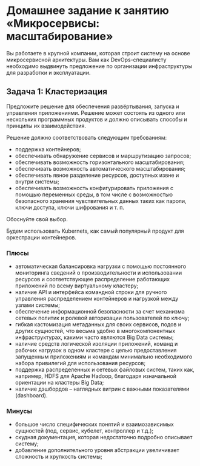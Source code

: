 
# Домашнее задание к занятию «Микросервисы: масштабирование»

Вы работаете в крупной компании, которая строит систему на основе микросервисной архитектуры.
Вам как DevOps-специалисту необходимо выдвинуть предложение по организации инфраструктуры для разработки и эксплуатации.

## Задача 1: Кластеризация

Предложите решение для обеспечения развёртывания, запуска и управления приложениями.
Решение может состоять из одного или нескольких программных продуктов и должно описывать способы и принципы их взаимодействия.

Решение должно соответствовать следующим требованиям:
- поддержка контейнеров;
- обеспечивать обнаружение сервисов и маршрутизацию запросов;
- обеспечивать возможность горизонтального масштабирования;
- обеспечивать возможность автоматического масштабирования;
- обеспечивать явное разделение ресурсов, доступных извне и внутри системы;
- обеспечивать возможность конфигурировать приложения с помощью переменных среды, в том числе с возможностью безопасного хранения чувствительных данных таких как пароли, ключи доступа, ключи шифрования и т. п.

Обоснуйте свой выбор.

Будем использовать Kubernets, как самый популярный продукт для оркестрации контейнеров.

### Плюсы
- автоматическая балансировка нагрузки с помощью постоянного мониторинга сведений о производительности и использовании ресурсов и соответствующее распределение работающих приложений по всему виртуальному кластеру;
- наличие API и интерфейса командной строки для ручного управления распределением контейнеров и нагрузкой между узлами системы;
- обеспечение информационной безопасности за счет механизма сетевых политик и ролевой авторизации пользователей по ключу;
- гибкая кастомизация метаданных для своих сервисов, подов и других сущностей, что весьма удобно в многокомпонентных инфраструктурах, какими часто являются Big Data системы;
- наличие средств логической изоляции приложений, команд и рабочих нагрузок в одном кластере с целью предоставления запущенным приложениям и командам минимально необходимого набора привилегий для использования ресурсов;
- поддержка распределенных и сетевых файловых систем, таких как, например, HDFS для Apache Hadoop, благодаря изначальной ориентации на кластеры Big Data;
- наличие дэшбордов – наглядных витрин с важными показателями (dashboard).

### Минусы
- большое число специфических понятий и взаимозависимых сущностей (под, сервис, кубелет, контроллер и т.д.);
- скудная документация, которая недостаточно подробно описывает систему;
- добавление дополнительного уровня абстракции увеличивает сложность и хрупкость системы;